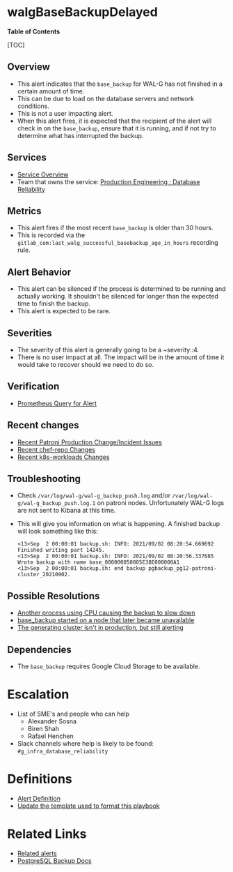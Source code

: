 # walgBaseBackupDelayed

**Table of Contents**

[TOC]

## Overview

- This alert indicates that the `base_backup` for WAL-G has not finished in a certain amount of time.
- This can be due to load on the database servers and network conditions.
- This is not a user impacting alert.
- When this alert fires, it is expected that the recipient of the alert will check in on the `base_backup`, ensure that it is running, and if not try to determine what has interrupted the backup.

## Services

- [Service Overview](../README.md)
- Team that owns the service: [Production Engineering : Database Reliability](https://handbook.gitlab.com/handbook/engineering/infrastructure/core-platform/data_stores/database-reliability/)

## Metrics

- This alert fires if the most recent `base_backup` is older than 30 hours.
- This is recorded via the `gitlab_com:last_walg_successful_basebackup_age_in_hours` recording rule.

## Alert Behavior

- This alert can be silenced if the process is determined to be running and actually working. It shouldn't be silenced for longer than the expected time to finish the backup.
- This alert is expected to be rare.

## Severities

- The severity of this alert is generally going to be a ~severity::4.
- There is no user impact at all. The impact will be in the amount of time it would take to recover should we need to do so.

## Verification

- [Prometheus Query for Alert](https://dashboards.gitlab.net/explore?schemaVersion=1&panes=%7B%229yb%22:%7B%22datasource%22:%22e58c2f51-20f8-4f4b-ad48-2968782ca7d6%22,%22queries%22:%5B%7B%22refId%22:%22A%22,%22expr%22:%22gitlab_com:last_walg_successful_basebackup_age_in_hours%20%3E%3D%2030%22,%22range%22:true,%22instant%22:true,%22datasource%22:%7B%22type%22:%22prometheus%22,%22uid%22:%22e58c2f51-20f8-4f4b-ad48-2968782ca7d6%22%7D,%22editorMode%22:%22code%22,%22legendFormat%22:%22__auto%22%7D%5D,%22range%22:%7B%22from%22:%22now-1h%22,%22to%22:%22now%22%7D%7D%7D&orgId=1)

## Recent changes

- [Recent Patroni Production Change/Incident Issues](https://gitlab.com/gitlab-com/gl-infra/production/-/issues/?sort=created_date&state=all&label_name%5B%5D=Service%3A%3APatroni&first_page_size=20)
- [Recent chef-repo Changes](https://gitlab.com/gitlab-com/gl-infra/chef-repo/-/merge_requests?scope=all&state=merged)
- [Recent k8s-workloads Changes](https://gitlab.com/gitlab-com/gl-infra/k8s-workloads/gitlab-com/-/merge_requests?scope=all&state=merged)

## Troubleshooting

- Check `/var/log/wal-g/wal-g_backup_push.log` and/or `/var/log/wal-g/wal-g_backup_push.log.1` on patroni nodes. Unfortunately WAL-G logs are not sent to Kibana at this time.
- This will give you information on what is happening. A finished backup will look something like this:

    ```
    <13>Sep  2 00:00:01 backup.sh: INFO: 2021/09/02 08:20:54.669692 Finished writing part 14245.
    <13>Sep  2 00:00:01 backup.sh: INFO: 2021/09/02 08:20:56.337685 Wrote backup with name base_000000050005E38E000000A1
    <13>Sep  2 00:00:01 backup.sh: end backup pgbackup_pg12-patroni-cluster_20210902.
    ```

## Possible Resolutions

- [Another process using CPU causing the backup to slow down](https://gitlab.com/gitlab-com/gl-infra/production/-/issues/16403)
- [base_backup started on a node that later became unavailable](https://gitlab.com/gitlab-com/gl-infra/production/-/issues/17710)
- [The generating cluster isn't in production, but still alerting](https://gitlab.com/gitlab-com/gl-infra/production/-/issues/15918)

## Dependencies

- The `base_backup` requires Google Cloud Storage to be available.

# Escalation

- List of SME's and people who can help
  - Alexander Sosna
  - Biren Shah
  - Rafael Henchen
- Slack channels where help is likely to be found: `#g_infra_database_reliability`

# Definitions

- [Alert Definition](https://gitlab.com/gitlab-com/runbooks/-/blob/master/rules/gitlab-walg-backups.yml#L42-53)
- [Update the template used to format this playbook](https://gitlab.com/gitlab-com/runbooks/-/edit/master/docs/template-alert-playbook.md?ref_type=heads)

# Related Links

- [Related alerts](https://gitlab.com/gitlab-com/runbooks/-/tree/master/docs/patroni/alerts?ref_type=heads)
- [PostgreSQL Backup Docs](../postgresql-backups-wale-walg.md)
